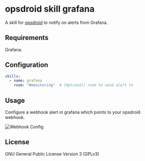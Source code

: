 # opsdroid skill grafana

A skill for [opsdroid](https://github.com/opsdroid/opsdroid) to notify on alerts from Grafana.

## Requirements

Grafana.

## Configuration

```yaml
skills:
  - name: grafana
    room: "#monitoring"  # (Optional) room to send alert to
```

## Usage

Configure a webhook alert in grafana which points to your opsdroid webhook.

![Webhook Config](https://cloud.githubusercontent.com/assets/1610850/22939440/96b31a8a-f2d6-11e6-9913-602ce467a4e1.png)

## License

GNU General Public License Version 3 (GPLv3)
